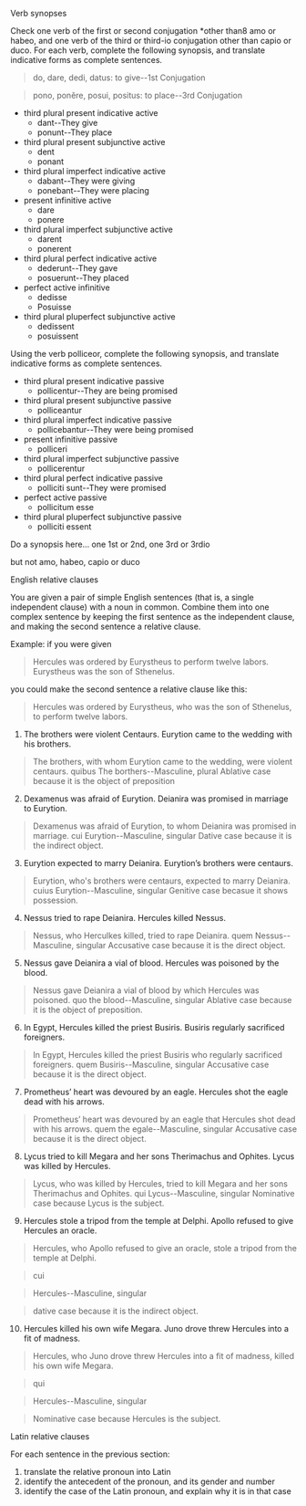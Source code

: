 Verb synopses

Check one verb of the first or second conjugation *other than8 amo or habeo, and one verb of the third or third-io conjugation other than capio or duco. For each verb, complete the following synopsis, and translate indicative forms as complete sentences.

> do, dare, dedi, datus: to give--1st Conjugation 

> pono, ponĕre, posui, positus: to place--3rd Conjugation 

- third plural present indicative active
  - dant--They give
  - ponunt--They place
- third plural present subjunctive active
  - dent
  - ponant
- third plural imperfect indicative active
  - dabant--They were giving
  - ponebant--They were placing 
- present infinitive active
  - dare
  - ponere
- third plural imperfect subjunctive active
  - darent
  - ponerent
- third plural perfect indicative active
  - dederunt--They gave
  - posuerunt--They placed 
- perfect active infinitive
  - dedisse
  - Posuisse
- third plural pluperfect subjunctive active
  - dedissent
  - posuissent

Using the verb polliceor, complete the following synopsis, and translate indicative forms as complete sentences.

- third plural present indicative passive
  - pollicentur--They are being promised 
- third plural present subjunctive passive
  - polliceantur
- third plural imperfect indicative passive
  - pollicebantur--They were being promised
- present infinitive passive
  - polliceri
- third plural imperfect subjunctive passive
  - pollicerentur
- third plural perfect indicative passive
  - polliciti sunt--They were promised 
- perfect active passive
  - pollicitum esse
- third plural pluperfect subjunctive passive
  - polliciti essent

Do a synopsis here… one 1st or 2nd, one 3rd or 3rdio

but not amo, habeo, capio or duco

English relative clauses

You are given a pair of simple English sentences (that is, a single independent clause) with a noun in common. Combine them into one complex sentence by keeping the first sentence as the independent clause, and making the second sentence a relative clause.

Example: if you were given

> Hercules was ordered by Eurystheus to perform twelve labors. Eurystheus was the son of Sthenelus.

you could make the second sentence a relative clause like this:

> Hercules was ordered by Eurystheus, who was the son of Sthenelus, to perform twelve labors.

1. The brothers were violent Centaurs. Eurytion came to the wedding with his brothers.
  > The brothers, with whom Eurytion came to the wedding, were violent centaurs.
  >  quibus 
  >  The borthers--Masculine, plural 
  >  Ablative case because it is the object of preposition
  
2. Dexamenus was afraid of Eurytion. Deianira was promised in marriage to Eurytion.
  > Dexamenus was afraid of Eurytion, to whom Deianira was promised in marriage. 
  > cui
  > Eurytion--Masculine, singular
  > Dative case because it is the indirect object. 
  
3. Eurytion expected to marry Deianira. Eurytion’s brothers were centaurs.
  > Eurytion, who's brothers were centaurs, expected to marry Deianira.
  > cuius
  > Eurytion--Masculine, singular
  > Genitive case becasue it shows possession. 
  
4. Nessus tried to rape Deianira. Hercules killed Nessus.
  > Nessus, who Herculkes killed, tried to rape Deianira.
  > quem
  > Nessus--Masculine, singular
  > Accusative case because it is the direct object.  
  
5. Nessus gave Deianira a vial of blood. Hercules was poisoned by the blood.
  > Nessus gave Deianira a vial of blood by which Hercules was poisoned.
  > quo
  > the blood--Masculine, singular
  > Ablative case because it is the object of preposition. 
  
6. In Egypt, Hercules killed the priest Busiris. Busiris regularly sacrificed foreigners.
  > In Egypt, Hercules killed the priest Busiris who regularly sacrificed foreigners.
  > quem
  > Busiris--Masculine, singular
  > Accusative case because it is the direct object.
  
7. Prometheus’ heart was devoured by an eagle. Hercules shot the eagle dead with his arrows.
  > Prometheus’ heart was devoured by an eagle that Hercules shot dead with his arrows.
  > quem
  > the egale--Masculine, singular 
  > Accusative case because it is the direct object.
  
8. Lycus tried to kill Megara and her sons Therimachus and Ophites. Lycus was killed by Hercules.
  > Lycus, who was killed by Hercules, tried to kill Megara and her sons Therimachus and Ophites.
  > qui
  > Lycus--Masculine, singular 
  > Nominative case because Lycus is the subject.
  
9. Hercules stole a tripod from the temple at Delphi. Apollo refused to give Hercules an oracle.
  > Hercules, who Apollo refused to give an oracle, stole a tripod from the temple at Delphi.
  
  > cui
  
  > Hercules--Masculine, singular
  
  > dative case because it is the indirect object. 
  
10. Hercules killed his own wife Megara. Juno drove threw Hercules into a fit of madness.
  > Hercules, who Juno drove threw Hercules into a fit of madness, killed his own wife Megara.
  
  > qui
  
  > Hercules--Masculine, singular
  
  > Nominative case because Hercules is the subject.

Latin relative clauses

For each sentence in the previous section:

1. translate the relative pronoun into Latin
1. identify the antecedent of the pronoun, and its gender and number
1. identify the case of the Latin pronoun, and explain why it is in that case
